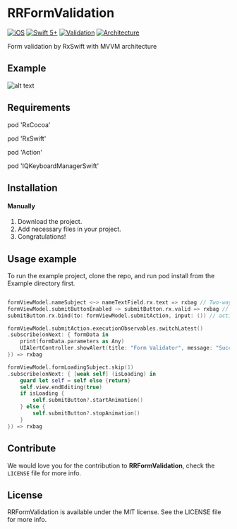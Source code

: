 # RRFormValidation

[![iOS](https://img.shields.io/badge/Platform-iOS-orange.svg?style=flat)](https://developer.apple.com/ios/)
[![Swift 5+](https://img.shields.io/badge/Swift-5+-orange.svg?style=flat)](https://developer.apple.com/swift/)
[![Validation](https://img.shields.io/badge/Rx-Validation-orange.svg?style=flat)](https://github.com/Rahul-Mayani/RRFormValidation/)
[![Architecture](https://img.shields.io/badge/Architecture%20Pattern-MVVM-green.svg?style=flat)](https://github.com/Rahul-Mayani/RRFormValidation/)


Form validation by RxSwift with MVVM architecture

## Example
![alt text](https://github.com/Rahul-Mayani/RRFormValidation/blob/master/sample.gif)

## Requirements

pod 'RxCocoa'

pod 'RxSwift'

pod 'Action'

pod 'IQKeyboardManagerSwift'

## Installation

#### Manually
1. Download the project.
2. Add necessary files in your project.
3. Congratulations!  

## Usage example
To run the example project, clone the repo, and run pod install from the Example directory first.


```swift

formViewModel.nameSubject <~> nameTextField.rx.text => rxbag // Two-way binding is donated by <~>
formViewModel.submitButtonEnabled ~> submitButton.rx.valid => rxbag // One-way binding is donated by ~>
submitButton.rx.bind(to: formViewModel.submitAction, input: ()) // action binding

formViewModel.submitAction.executionObservables.switchLatest()
.subscribe(onNext: { formData in
    print(formData.parameters as Any)
    UIAlertController.showAlert(title: "Form Validator", message: "Success")
}) => rxbag

formViewModel.formLoadingSubject.skip(1)
.subscribe(onNext: { [weak self] (isLoading) in
    guard let self = self else {return}
    self.view.endEditing(true)
    if isLoading {
        self.submitButton?.startAnimation()
    } else {
        self.submitButton?.stopAnimation()
    }
}) => rxbag

```

## Contribute 

We would love you for the contribution to **RRFormValidation**, check the ``LICENSE`` file for more info.


## License

RRFormValidation is available under the MIT license. See the LICENSE file for more info.
